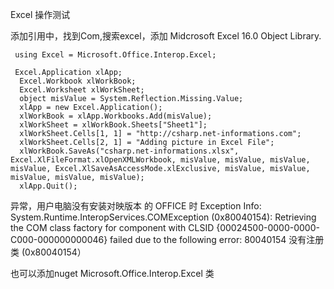 Excel 操作测试

添加引用中，找到Com,搜索excel，添加 Midcrosoft Excel 16.0 Object Library.

     using Excel = Microsoft.Office.Interop.Excel;
    
     Excel.Application xlApp;
      Excel.Workbook xlWorkBook;
      Excel.Worksheet xlWorkSheet;
      object misValue = System.Reflection.Missing.Value;
      xlApp = new Excel.Application();
      xlWorkBook = xlApp.Workbooks.Add(misValue);
      xlWorkSheet = xlWorkBook.Sheets["Sheet1"];
      xlWorkSheet.Cells[1, 1] = "http://csharp.net-informations.com";
      xlWorkSheet.Cells[2, 1] = "Adding picture in Excel File";
      xlWorkBook.SaveAs("csharp.net-informations.xlsx", Excel.XlFileFormat.xlOpenXMLWorkbook, misValue, misValue, misValue, misValue, Excel.XlSaveAsAccessMode.xlExclusive, misValue, misValue, misValue, misValue, misValue);
      xlApp.Quit();



异常，用户电脑没有安装对映版本 的 OFFICE 时
Exception Info: System.Runtime.InteropServices.COMException (0x80040154): Retrieving the COM class factory for component with CLSID {00024500-0000-0000-C000-000000000046} failed due to the following error: 80040154 没有注册类 (0x80040154）



也可以添加nuget  Microsoft.Office.Interop.Excel 类






